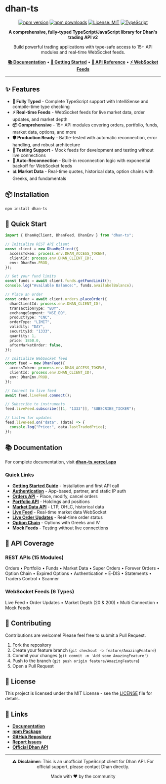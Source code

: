 # dhan-ts

<div align="center">

[![npm version](https://img.shields.io/npm/v/dhan-ts.svg)](https://www.npmjs.com/package/dhan-ts)
[![npm downloads](https://img.shields.io/npm/dm/dhan-ts.svg)](https://www.npmjs.com/package/dhan-ts)
[![License: MIT](https://img.shields.io/badge/License-MIT-blue.svg)](https://opensource.org/licenses/MIT)
[![TypeScript](https://img.shields.io/badge/TypeScript-Ready-blue.svg)](https://www.typescriptlang.org/)

**A comprehensive, fully-typed TypeScript/JavaScript library for Dhan's trading API v2**

Build powerful trading applications with type-safe access to 15+ API modules and real-time WebSocket feeds.

[**📚 Documentation**](https://dhan-ts.vercel.app/) • [**🚀 Getting Started**](https://dhan-ts.vercel.app/docs/getting-started) • [**📖 API Reference**](https://dhan-ts.vercel.app/docs/api-reference/orders) • [**⚡ WebSocket Feeds**](https://dhan-ts.vercel.app/docs/feeds/live-feed)

</div>

---

## ✨ Features

- **🎯 Fully Typed** - Complete TypeScript support with IntelliSense and compile-time type checking
- **⚡ Real-time Feeds** - WebSocket feeds for live market data, order updates, and market depth
- **📦 Comprehensive** - 15+ API modules covering orders, portfolio, funds, market data, options, and more
- **🛡️ Production Ready** - Battle-tested with automatic reconnection, error handling, and robust architecture
- **🧪 Testing Support** - Mock feeds for development and testing without live connections
- **🔄 Auto-Reconnection** - Built-in reconnection logic with exponential backoff for WebSocket feeds
- **📊 Market Data** - Real-time quotes, historical data, option chains with Greeks, and fundamentals

## 📦 Installation

```bash
npm install dhan-ts
```

## 🚀 Quick Start

```typescript
import { DhanHqClient, DhanFeed, DhanEnv } from "dhan-ts";

// Initialize REST API client
const client = new DhanHqClient({
  accessToken: process.env.DHAN_ACCESS_TOKEN!,
  clientId: process.env.DHAN_CLIENT_ID!,
  env: DhanEnv.PROD,
});

// Get your fund limits
const funds = await client.funds.getFundLimit();
console.log("Available Balance:", funds.availabelBalance);

// Place an order
const order = await client.orders.placeOrder({
  dhanClientId: process.env.DHAN_CLIENT_ID!,
  transactionType: "BUY",
  exchangeSegment: "NSE_EQ",
  productType: "CNC",
  orderType: "LIMIT",
  validity: "DAY",
  securityId: "1333",
  quantity: 1,
  price: 1850.0,
  afterMarketOrder: false,
});

// Initialize WebSocket feed
const feed = new DhanFeed({
  accessToken: process.env.DHAN_ACCESS_TOKEN!,
  clientId: process.env.DHAN_CLIENT_ID!,
  env: DhanEnv.PROD,
});

// Connect to live feed
await feed.liveFeed.connect();

// Subscribe to instruments
feed.liveFeed.subscribe([[1, "1333"]], "SUBSCRIBE_TICKER");

// Listen for updates
feed.liveFeed.on("data", (data) => {
  console.log("Price:", data.lastTradedPrice);
});
```

## 📚 Documentation

For complete documentation, visit **[dhan-ts.vercel.app](https://dhan-ts.vercel.app/)**

### Quick Links

- [**Getting Started Guide**](https://dhan-ts.vercel.app/docs/getting-started) - Installation and first API call
- [**Authentication**](https://dhan-ts.vercel.app/docs/authentication) - App-based, partner, and static IP auth
- [**Orders API**](https://dhan-ts.vercel.app/docs/api-reference/orders) - Place, modify, cancel orders
- [**Portfolio API**](https://dhan-ts.vercel.app/docs/api-reference/portfolio) - Holdings and positions
- [**Market Data API**](https://dhan-ts.vercel.app/docs/api-reference/market-data) - LTP, OHLC, historical data
- [**Live Feed**](https://dhan-ts.vercel.app/docs/feeds/live-feed) - Real-time market data WebSocket
- [**Live Order Updates**](https://dhan-ts.vercel.app/docs/feeds/live-order-update) - Real-time order status
- [**Option Chain**](https://dhan-ts.vercel.app/docs/api-reference/option-chain) - Options with Greeks and IV
- [**Mock Feeds**](https://dhan-ts.vercel.app/docs/feeds/mock-feeds) - Testing without live connections

## 🎯 API Coverage

### REST APIs (15 Modules)

Orders • Portfolio • Funds • Market Data • Super Orders • Forever Orders • Option Chain • Expired Options • Authentication • E-DIS • Statements • Traders Control • Scanner

### WebSocket Feeds (6 Types)

Live Feed • Order Updates • Market Depth (20 & 200) • Multi Connection • Mock Feeds

## 🤝 Contributing

Contributions are welcome! Please feel free to submit a Pull Request.

1. Fork the repository
2. Create your feature branch (`git checkout -b feature/AmazingFeature`)
3. Commit your changes (`git commit -m 'Add some AmazingFeature'`)
4. Push to the branch (`git push origin feature/AmazingFeature`)
5. Open a Pull Request

## 📄 License

This project is licensed under the MIT License - see the [LICENSE](LICENSE) file for details.

## 🔗 Links

- [**Documentation**](https://dhan-ts.vercel.app/)
- [**npm Package**](https://www.npmjs.com/package/dhan-ts)
- [**GitHub Repository**](https://github.com/anshuopinion/dhan-ts)
- [**Report Issues**](https://github.com/anshuopinion/dhan-ts/issues)
- [**Official Dhan API**](https://dhanhq.co/docs/v2/)

---

<div align="center">

**⚠️ Disclaimer:** This is an unofficial TypeScript client for Dhan API. For official support, please contact Dhan directly.

Made with ❤️ by the community

</div>
